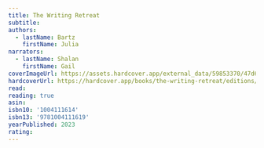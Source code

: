 ```yaml
---
title: The Writing Retreat
subtitle:
authors:
  - lastName: Bartz
    firstName: Julia
narrators:
  - lastName: Shalan
    firstName: Gail
coverImageUrl: https://assets.hardcover.app/external_data/59853370/47d67c0f7abfd2100cce132cc877bedc53feb7a5.jpeg
hardcoverUrl: https://hardcover.app/books/the-writing-retreat/editions/31946141
read:
reading: true
asin:
isbn10: '1004111614'
isbn13: '9781004111619'
yearPublished: 2023
rating:
---
```

